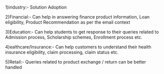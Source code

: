 1)industry:-	Solution Adoption

2)Financial:-	Can help in answering finance product information, Loan eligibility, Product Recommendation as per the email context

3)Education:-	Can help students to get response to their queries related to Admission process, Scholarship schemes, Enrollment process etc.

4)ealthcare/Insurance:-	Can help customers to understand their health insurance eligibility, claim processing, claim status etc.

5)Retail:-	Queries related to product exchange / return can be better handled
